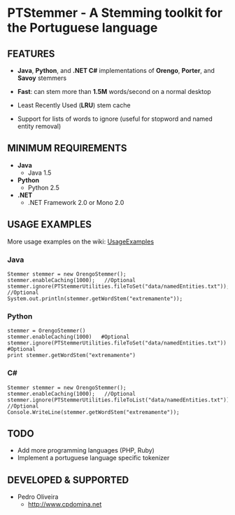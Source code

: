 # PTStemmer - A Stemming toolkit for the Portuguese language #

## FEATURES ##
  * **Java**, **Python**, and **.NET C#** implementations of **Orengo**, **Porter**, and **Savoy** stemmers

  * **Fast**: can stem more than **1.5M** words/second on a normal desktop

  * Least Recently Used (**LRU**) stem cache

  * Support for lists of words to ignore (useful for stopword and named entity removal)


## MINIMUM REQUIREMENTS ##
  * **Java**
    * Java 1.5
  * **Python**
    * Python 2.5
  * **.NET**
    * .NET Framework 2.0 or Mono 2.0


## USAGE EXAMPLES ##
More usage examples on the wiki: [UsageExamples](UsageExamples.md)
### Java ###
```
Stemmer stemmer = new OrengoStemmer();
stemmer.enableCaching(1000);   //Optional
stemmer.ignore(PTStemmerUtilities.fileToSet("data/namedEntities.txt"));  //Optional
System.out.println(stemmer.getWordStem("extremamente"));
```
### Python ###
```
stemmer = OrengoStemmer()
stemmer.enableCaching(1000)   #Optional
stemmer.ignore(PTStemmerUtilities.fileToSet("data/namedEntities.txt"))   #Optional
print stemmer.getWordStem("extremamente")
```
### C# ###
```
Stemmer stemmer = new OrengoStemmer();
stemmer.enableCaching(1000);   //Optional
stemmer.ignore(PTStemmerUtilities.fileToList("data/namedEntities.txt"));   //Optional
Console.WriteLine(stemmer.getWordStem("extremamente"));
```


## TODO ##
  * Add more programming languages (PHP, Ruby)
  * Implement a portuguese language specific tokenizer


## DEVELOPED & SUPPORTED ##
  * Pedro Oliveira
    * http://www.cpdomina.net